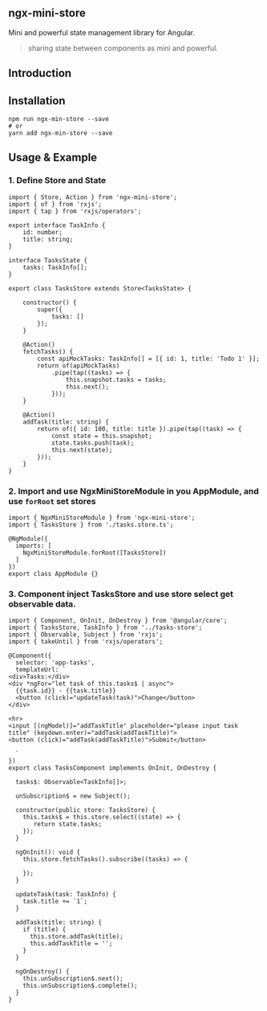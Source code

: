 ## ngx-mini-store

Mini and powerful state management library for Angular.
>sharing state between components as mini and powerful. 


## Introduction



## Installation

```
npm run ngx-min-store --save
# or
yarn add ngx-min-store --save
```

## Usage & Example
### 1. Define Store and State
```
import { Store, Action } from 'ngx-mini-store';
import { of } from 'rxjs';
import { tap } from 'rxjs/operators';

export interface TaskInfo {
    id: number;
    title: string;
}

interface TasksState {
    tasks: TaskInfo[];
}

export class TasksStore extends Store<TasksState> {

    constructor() {
        super({
            tasks: []
        });
    }

    @Action()
    fetchTasks() {
        const apiMockTasks: TaskInfo[] = [{ id: 1, title: 'Todo 1' }];
        return of(apiMockTasks)
            .pipe(tap((tasks) => {
                this.snapshot.tasks = tasks;
                this.next();
            }));
    }

    @Action()
    addTask(title: string) {
        return of({ id: 100, title: title }).pipe(tap((task) => {
            const state = this.snapshot;
            state.tasks.push(task);
            this.next(state);
        }));
    }
}

```

### 2. Import and use NgxMiniStoreModule in you AppModule, and use `forRoot` set stores

```
import { NgxMiniStoreModule } from 'ngx-mini-store';
import { TasksStore } from './tasks.store.ts'; 

@NgModule({
  imports: [
    NgxMiniStoreModule.forRoot([TasksStore])
  ]
})
export class AppModule {}
```

### 3. Component inject TasksStore and use store select get observable data.

```
import { Component, OnInit, OnDestroy } from '@angular/core';
import { TasksStore, TaskInfo } from '../tasks-store';
import { Observable, Subject } from 'rxjs';
import { takeUntil } from 'rxjs/operators';

@Component({
  selector: 'app-tasks',
  templateUrl: `
<div>Tasks:</div>
<div *ngFor="let task of this.tasks$ | async">
  {{task.id}} - {{task.title}}
  <button (click)="updateTask(task)">Change</button>
</div>

<hr>
<input [(ngModel)]="addTaskTitle" placeholder="please input task title" (keydown.enter)="addTask(addTaskTitle)">
<button (click)="addTask(addTaskTitle)">Submit</button>

  `
})
export class TasksComponent implements OnInit, OnDestroy {

  tasks$: Observable<TaskInfo[]>;

  unSubscription$ = new Subject();

  constructor(public store: TasksStore) {
    this.tasks$ = this.store.select((state) => {
       return state.tasks;
    });
  }

  ngOnInit(): void {
    this.store.fetchTasks().subscribe((tasks) => {

    });
  }

  updateTask(task: TaskInfo) {
    task.title += `1`;
  }

  addTask(title: string) {
    if (title) {
      this.store.addTask(title);
      this.addTaskTitle = '';
    }
  }

  ngOnDestroy() {
    this.unSubscription$.next();
    this.unSubscription$.complete();
  }
}

```


